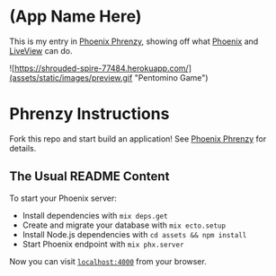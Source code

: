 # (App Name Here)

This is my entry in [Phoenix Phrenzy](https://phoenixphrenzy.com), 
showing off what [Phoenix](https://phoenixframework.org/) and 
[LiveView](https://github.com/phoenixframework/phoenix_live_view) can do.

![https://shrouded-spire-77484.herokuapp.com/](assets/static/images/preview.gif "Pentomino Game")

# Phrenzy Instructions

Fork this repo and start build an application! See [Phoenix Phrenzy](https://phoenixphrenzy.com) for details.


## The Usual README Content

To start your Phoenix server:

  * Install dependencies with `mix deps.get`
  * Create and migrate your database with `mix ecto.setup`
  * Install Node.js dependencies with `cd assets && npm install`
  * Start Phoenix endpoint with `mix phx.server`

Now you can visit [`localhost:4000`](http://localhost:4000) from your browser.
